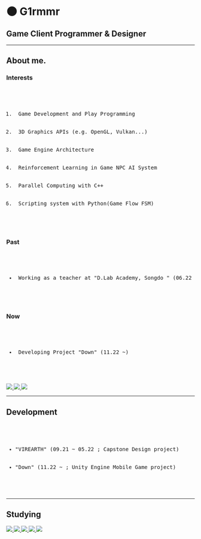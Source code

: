 # :new_moon: G1rmmr

## Game Client Programmer & Designer

---

## About me.

### Interests
<pre>
  <ol>
    <li> Game Development and Play Programming </li>
    <li> 3D Graphics APIs (e.g. OpenGL, Vulkan...) </li>
    <li> Game Engine Architecture </li>
    <li> Reinforcement Learning in Game NPC AI System </li>
    <li> Parallel Computing with C++</li>
    <li> Scripting system with Python(Game Flow FSM) </li>
  </ol>
</pre>

### Past
<pre>
  <ul>
    <li> Working as a teacher at "D.Lab Academy, Songdo " (06.22 ~ 03.23) </li>
  </ul>
</pre>

### Now
<pre>
  <ul>
    <li> Developing Project "Down" (11.22 ~) </li>
  </ul>
</pre>

<a href=https://github.com/G1rmmr/G1rmmr>
  <img src="https://img.shields.io/badge/Git Hub-000000?style=flat-square&logo=github&logoColor=white"/>
</a>

<a href=https://www.instagram.com/g1_r.mm.r/>
  <img src="https://img.shields.io/badge/Instagram-E4405F?style=flat-square&logo=instagram&logoColor=white"/>
</a>

<a href=https://www.youtube.com/channel/UCecwbtBo5lBOogKllxtCoBg/>
  <img src="https://img.shields.io/badge/YouTube-ff0000?style=flat-square&logo=youtube&logoColor=white"/>
</a>

---

## Development
<pre>
	<ul> 
		<li>"VIREARTH" (09.21 ~ 05.22 ; Capstone Design project)</li>
    <li>"Down" (11.22 ~ ; Unity Engine Mobile Game project)</li>
  </ul>
</pre>
 
---

## Studying

<a href=https://google.github.io/styleguide/cppguide.html#C++_Version>
  <img src="https://img.shields.io/badge/C++-00599C?style=flat-square&logo=cplusplus&logoColor=white"/>
</a>

<a href=https://google.github.io/styleguide/csharp-style.html>
  <img src="https://img.shields.io/badge/C Sharp-239120?style=flat-square&logo=csharp&logoColor=white"/>
</a>
  
<a href="https://www.acmicpc.net/user/black_hand">
  <img src="https://img.shields.io/badge/Data structure & Algorithm-00BCB4?style=flat-square&logo=thealgorithms&logoColor=white"/>
</a>

<a href="">
  <img src="https://img.shields.io/badge/Unity Engine-000000?style=flat-square&logo=unity&logoColor=white"/>
</a>

<a href="">
  <img src="https://img.shields.io/badge/Unreal 5-000000?style=flat-square&logo=unrealengine&logoColor=white"/> 
</a>

